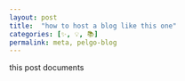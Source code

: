 ```yaml
---
layout: post
title:  "how to host a blog like this one"
categories: [✨, 💡, 📚]
permalink: meta, pelgo-blog
---
```


this post documents 